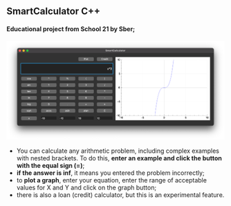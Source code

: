 ## **SmartCalculator C++**
#### Educational project from School 21 by Sber;

![preview](materials/SmartCalc.png)

* You can calculate any arithmetic problem, including complex examples with nested brackets. To do this, **enter an example and click the button with the equal sign (=)**;
* **if the answer is inf**, it means you entered the problem incorrectly;
* to **plot a graph**, enter your equation, enter the range of acceptable values for X and Y and click on the graph button;
* there is also a loan (credit) calculator, but this is an experimental feature.
